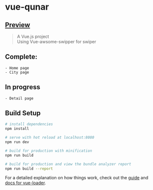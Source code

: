 # vue-qunar

## [Preview](http://josephjin.site/vue-qunar/dist)
> A Vue.js project    
> Using Vue-awsome-swipper for swiper

## Complete:
    - Home page    
    - City page    

## In progress
    - Detail page    

## Build Setup

``` bash
# install dependencies
npm install

# serve with hot reload at localhost:8080
npm run dev

# build for production with minification
npm run build

# build for production and view the bundle analyzer report
npm run build --report
```

For a detailed explanation on how things work, check out the [guide](http://vuejs-templates.github.io/webpack/) and [docs for vue-loader](http://vuejs.github.io/vue-loader).
